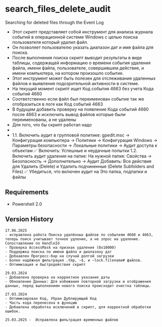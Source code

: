# search_files_delete_audit
Searching for deleted files through the Event Log

* Этот скрипт представляет собой инструмент для анализа журнала событий в операционной системе Windows с целью поиска пользователя который удалил файл. 
* Он позволяет пользователю указать диапазон дат и имя файла для поиска. 
* После выполнения поиска скрипт выводит результаты в виде таблицы, содержащей информацию о времени события удаления файла, имени файла, пользователе, совершившем действие, и имени компьютера, на котором произошло событие. 
* Этот инструмент может быть полезен для отслеживания удаленных файлов и выявления подозрительной активности в системе.
* На текущий момент скрипт ищет Код события 4663 без учета Кода событий 4660
* Соответственно если файл был переименован событие так же отобразиться в логе как Код событий 4663
* В будущем добавить проверку на появление Кода событий 4660 после 4663 и исключить вывод файлов которые были переименованы, а не удалены
* Для того, что бы скрипт работал надо
*
* 1.1. Включить аудит в групповой политике:
    gpedit.msc →
    Конфигурация компьютера → Политики → Конфигурация Windows → Параметры безопасности → Локальные политики → Аудит доступа к объектам
    ✅ Включить: Успешные и неудачные попытки
  1.2. Включить аудит удаления на папке:
На нужной папке:
    Свойства → Безопасность → Дополнительно → Аудит
    Добавить: Все действия для Удалить (Delete) и Удалить подчиненные (Delete Subfolders and Files)
    ✅ Убедиться, что включен аудит на Это папка, подпапки и файлы

## Requirements
 * Powershell 2.0

## Version History
```
17.06.2025
- исправлена работа Поиска удалённых файлов по событиям 4660 и 4663, теперь поиск учитывает точное удление, а не зпрос на удаление. Сопоставление по HandleId
- Проверка AccessMask на признак удаления (0x10000)
- Поддержка поиска по имени файла и диапазону дат
- Добаавлен Прогресс-бар на случай долгой загрузки
- Более надёжная фильтрация .tmp, ~$, и ~lock.filename# файлов.
- Оптимизация и быстродействия скрипт

29.03.2024
- Добавлена проверка на корректное указание даты
- Обновление Данных: Для избежания повторной загрузки и отображения данных, перед выполнением нового поиска происходит очистка таблицы.

27.03.2024 
- Оптимизирован Код, Убран Дублирующий Код
- Часть кода перенесена в функцию
- Добавлена обработка исключений в скрипт, для корректной обработки ошибок.

25.03.2025 -  Исправлена фильтрация временных файлов
```
